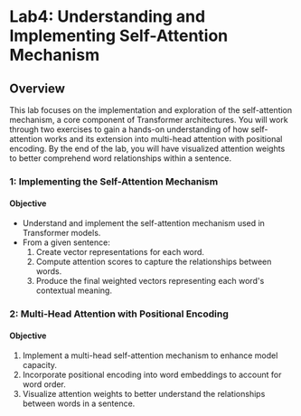# Lab4: Understanding and Implementing Self-Attention Mechanism

## Overview

This lab focuses on the implementation and exploration of the self-attention mechanism, a core component of Transformer architectures. You will work through two exercises to gain a hands-on understanding of how self-attention works and its extension into multi-head attention with positional encoding. By the end of the lab, you will have visualized attention weights to better comprehend word relationships within a sentence.

### **1: Implementing the Self-Attention Mechanism**

#### **Objective**
- Understand and implement the self-attention mechanism used in Transformer models.
- From a given sentence:
  1. Create vector representations for each word.
  2. Compute attention scores to capture the relationships between words.
  3. Produce the final weighted vectors representing each word's contextual meaning.

### **2: Multi-Head Attention with Positional Encoding**

#### **Objective**
1. Implement a multi-head self-attention mechanism to enhance model capacity.
2. Incorporate positional encoding into word embeddings to account for word order.
3. Visualize attention weights to better understand the relationships between words in a sentence.

